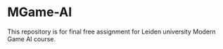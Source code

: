 # MGame-AI
This repository is for final free assignment for Leiden university Modern Game AI course.
